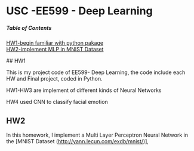 # USC -EE599 - Deep Learning

##### Table of Contents  
[HW1-begin familiar with python pakage](#hw1)  
[HW2-implement MLP in MNIST Dataset](#hw2)  

<a name="headers"/>
## HW1

This is my project code of EE599- Deep Learning, the code include each HW and Final project, coded in Python.
<p>HW1-HW3 are implement of different kinds of Neural Networks </p>
HW4 used CNN to classify facial emotion 

## HW2

In this homework, I implement a Multi Layer Perceptron Neural Network in the [MNIST Dataset (http://yann.lecun.com/exdb/mnist/)], 
